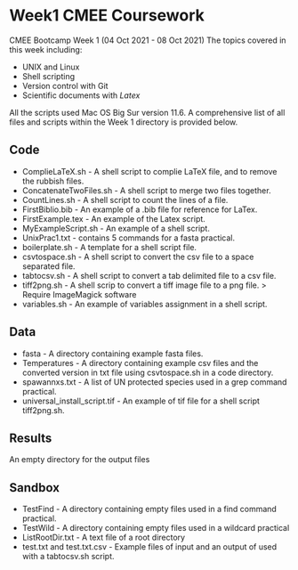 # Week1 CMEE Coursework 

CMEE Bootcamp Week 1 (04 Oct 2021 - 08 Oct 2021)
The topics covered in this week including:

- UNIX and Linux
- Shell scripting
- Version control with Git
- Scientific documents with *Latex*

All the scripts used Mac OS Big Sur version 11.6. A comprehensive list of all files and scripts within the Week 1 directory is provided below.

## Code

- ComplieLaTeX.sh - A shell script to complie LaTeX file, and to remove the rubbish files.
- ConcatenateTwoFiles.sh - A shell script to merge two files together.
- CountLines.sh - A shell script to count the lines of a file.
- FirstBiblio.bib - An example of a .bib file for reference for LaTex.
- FirstExample.tex - An example of the Latex script.
- MyExampleScript.sh - An example of a shell script.
- UnixPrac1.txt - contains 5 commands for a fasta practical.
- boilerplate.sh - A template for a shell script file.
- csvtospace.sh - A shell script to convert the csv file to a space separated file.
- tabtocsv.sh - A shell script to convert a tab delimited file to a csv file.
- tiff2png.sh - A shell scrip to convert a tiff image file to a png file. > Require ImageMagick software
- variables.sh - An example of variables assignment in a shell script.

## Data

- fasta - A directory containing example fasta files.
- Temperatures - A directory containing example csv files and the converted version in txt file using csvtospace.sh in a code directory.
- spawannxs.txt - A list of UN protected species used in a grep command practical.
- universal_install_script.tif - An example of tif file for a shell script tiff2png.sh.

## Results

An empty directory for the output files

## Sandbox

- TestFind - A directory containing empty files used in a find command practical.
- TestWild - A directory containing empty files used in a wildcard practical
- ListRootDir.txt - A text file of a root directory
- test.txt and test.txt.csv - Example files of input and an output of used with a tabtocsv.sh script.


 
